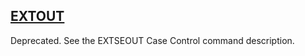 ## [EXTOUT](https://nexus.hexagon.com/documentationcenter/bundle/MSC_Nastran_2022.4/page/Nastran_Combined_Book/qrg/parameters/TOC.EXTOUT.xhtml)

Deprecated. See the EXTSEOUT Case Control command description.

